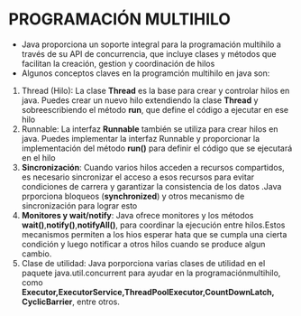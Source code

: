 # PROGRAMACIÓN MULTIHILO
- Java proporciona un soporte integral para la programación multihilo a través de su API de concurrencia, que incluye clases y métodos que facilitan la creación, gestion y coordinación de hilos
- Algunos conceptos claves en la programción multihilo en java son:
 1. Thread (Hilo): La clase **Thread** es la base para crear y controlar hilos en java. Puedes crear un nuevo hilo extendiendo la clase **Thread** y sobreescribiendo el método **run**, que define el código a ejecutar en ese hilo
 2. Runnable: La interfaz **Runnable** también se utiliza para crear hilos en java. Puedes implementar la interfaz Runnable y proporcionar la implementación del método **run()** para definir el código que se ejecutará en el hilo
 3. **Sincronización**: Cuando varios hilos acceden a recursos compartidos, es necesario sincronizar el acceso a esos recursos para evitar condiciones de carrera y garantizar la consistencia de los datos .Java prporciona bloqueos (**synchronized**) y otros mecanismo de sincronización para lograr esto
 4. **Monitores y wait/notify**: Java ofrece monitores y los métodos **wait()**,**notify()**,**notifyAll()**, para coordinar la ejecución entre hilos.Estos mecanismos permiten a los hios esperar hata que se cumpla una cierta condición y luego notificar a otros hilos cuando se produce algun cambio.
 5. Clase de utilidad: Java porporciona varias clases de utilidad  en el paquete java.util.concurrent para ayudar en la programaciónmultihilo, como **Executor,ExecutorService,ThreadPoolExecutor,CountDownLatch, CyclicBarrier**, entre otros.
